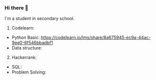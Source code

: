 ### Hi there 👋
I'm a student in secondary school.
1. Codelearn:
- Python Basic: https://codelearn.io/lms/share/8a675945-ec9a-44ac-9ee0-6f546bbadbf1
- Data structure: 
2. Hackerrank:
- SQL: 
- Problem Solving: 
